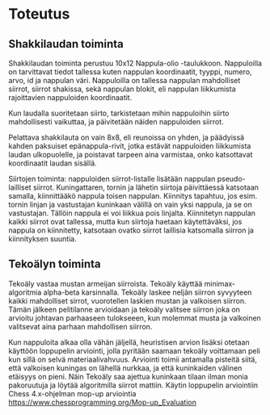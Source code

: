 # Toteutus

## Shakkilaudan toiminta

Shakkilaudan toiminta perustuu 10x12 Nappula-olio -taulukkoon. Nappuloilla on tarvittavat tiedot tallessa kuten nappulan koordinaatit, tyyppi, numero, arvo, id ja nappulan väri. Nappuloilla on tallessa nappulan mahdolliset siirrot, siirrot shakissa, sekä nappulan blokit, eli nappulan liikkumista rajoittavien nappuloiden koordinaatit. 
    
Kun laudalla suoritetaan siirto, tarkistetaan mihin nappuloihin siirto mahdollisesti vaikuttaa, ja päivitetään näiden nappuloiden siirrot.
    
Pelattava shakkilauta on vain 8x8, eli reunoissa on yhden, ja päädyissä kahden paksuiset epänappula-rivit, jotka estävät nappuloiden liikkumista laudan ulkopuolelle, ja poistavat tarpeen aina varmistaa, onko katsottavat koordinaatit laudan sisällä.
    
Siirtojen toiminta: nappuloiden siirrot-listalle lisätään nappulan pseudo-lailliset siirrot. Kuningattaren, tornin ja lähetin siirtoja päivittäessä katsotaan samalla, kiinnittääkö nappula toisen nappulan. Kiinnitys tapahtuu, jos esim. tornin linjan ja vastustajan kuninkaan välillä on vain yksi nappula, ja se on vastustajan. Tällöin nappula ei voi liikkua pois linjalta. Kiinnitetyn nappulan kaikki siirrot ovat tallessa, mutta kun siirtoja haetaan käytettäväksi, jos nappula on kiinnitetty, katsotaan ovatko siirrot laillisia katsomalla siirron ja kiinnityksen suuntia.
    

## Tekoälyn toiminta

Tekoäly vastaa mustan armeijan siirroista. Tekoäly käyttää minimax-algoritmia alpha-beta karsinnalla. Tekoäly laskee neljän siirron syvyyteen kaikki mahdolliset sirrot, vuorotellen laskien mustan ja valkoisen siirron. Tämän jälkeen pelitilanne arvioidaan ja tekoäly valitsee siirron joka on arvioitu johtavan parhaaseen tulokseeen, kun molemmat musta ja valkoinen valitsevat aina parhaan mahdollisen siirron.

Kun nappuloita alkaa olla vähän jäljellä, heuristisen arvion lisäksi otetaan käyttöön loppupelin arviointi, jolla pyritään saamaan tekoäly voittamaan peli kun sillä on selvä materiaalivahvuus. Arviointi toimii antamalla pisteitä siitä, että valkoisen kuningas on lähellä nurkkaa, ja että kuninkaiden välinen etäisyys on pieni. Näin Tekoäly saa ajettua kuninkaan tilaan ilman monia pakoruutuja ja löytää algoritmilla siirrot mattiin. Käytin loppupelin arviointiin Chess 4.x-ohjelman mop-up arviointia https://www.chessprogramming.org/Mop-up_Evaluation
